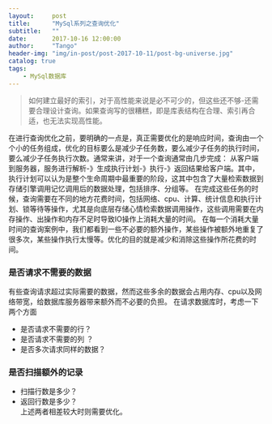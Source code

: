 ```yaml
---
layout:     post
title:      "MySql系列之查询优化"
subtitle:   ""
date:       2017-10-16 12:00:00
author:     "Tango"
header-img: "img/in-post/post-2017-10-11/post-bg-universe.jpg"
catalog: true
tags:   
    - MySql数据库 
---
```


> 如何建立最好的索引，对于高性能来说是必不可少的，但这些还不够-还需要合理设计查询。如果查询写的很糟糕，即是库表结构在合理、索引再合适，也无法实现高性能。


在进行查询优化之前，要明确的一点是，真正需要优化的是响应时间，查询由一个个小的任务组成，优化的目标要么是减少子任务数，要么减少子任务的执行时间，要么减少子任务执行次数。通常来讲，对于一个查询通常由几步完成： 从客户端到服务器，服务进行解析-》生成执行计划-》执行-》返回结果给客户端。其中，执行计划可以认为是整个生命周期中最重要的阶段，这其中包含了大量检索数据到存储引擎调用记忆调用后的数据处理，包括排序、分组等。
在完成这些任务的时候，查询需要在不同的地方花费时间，包括网络、cpu、计算、统计信息和执行计划、锁等待等操作，尤其是向底层存储心情检索数据调用操作，这些调用需要在内存操作、出操作和内存不足时导致IO操作上消耗大量的时间。
在每一个消耗大量时间的查询案例中，我们都看到一些不必要的额外操作，某些操作被额外地重复了很多次，某些操作执行太慢等。优化的目的就是减少和消除这些操作所花费的时间。  

### 是否请求不需要的数据

有些查询请求超过实际需要的数据，然而这些多余的数据会占用内存、cpu以及网络带宽，给数据库服务器带来额外而不必要的负担。
在请求数据库时，考虑一下两个方面
- 是否请求不需要的行？
- 是否请求不需要的列 ？
- 是否多次请求同样的数据？

### 是否扫描额外的记录
- 扫描行数是多少？
- 返回行数是多少？  
上述两者相差较大时则需要优化。




